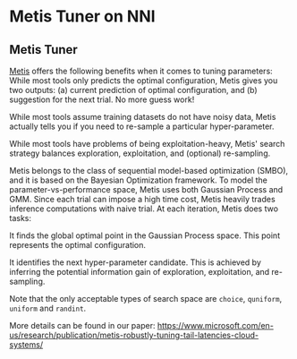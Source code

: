 # Metis Tuner on NNI

## Metis Tuner

[Metis](https://www.microsoft.com/en-us/research/publication/metis-robustly-tuning-tail-latencies-cloud-systems/) offers the following benefits when it comes to tuning parameters: While most tools only predicts the optimal configuration, Metis gives you two outputs: (a) current prediction of optimal configuration, and (b) suggestion for the next trial. No more guess work!

While most tools assume training datasets do not have noisy data, Metis actually tells you if you need to re-sample a particular hyper-parameter.

While most tools have problems of being exploitation-heavy, Metis' search strategy balances exploration, exploitation, and (optional) re-sampling.

Metis belongs to the class of sequential model-based optimization (SMBO), and it is based on the Bayesian Optimization framework. To model the parameter-vs-performance space, Metis uses both Gaussian Process and GMM. Since each trial can impose a high time cost, Metis heavily trades inference computations with naive trial. At each iteration, Metis does two tasks:

It finds the global optimal point in the Gaussian Process space. This point represents the optimal configuration.

It identifies the next hyper-parameter candidate. This is achieved by inferring the potential information gain of exploration, exploitation, and re-sampling.

Note that the only acceptable types of search space are `choice`, `quniform`, `uniform` and `randint`.

More details can be found in our paper: https://www.microsoft.com/en-us/research/publication/metis-robustly-tuning-tail-latencies-cloud-systems/